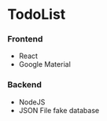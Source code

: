 # TodoList


### Frontend
- React
- Google Material

### Backend
- NodeJS
- JSON File fake database
